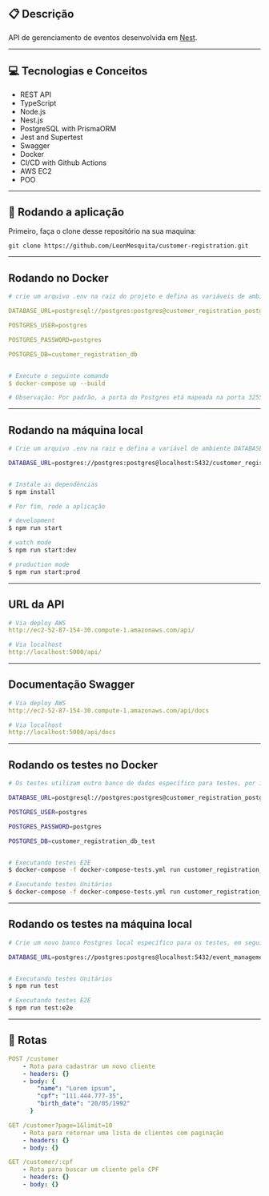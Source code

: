 
##  :clipboard: Descrição

API de gerenciamento de eventos desenvolvida em [Nest](https://github.com/nestjs/nest).

***

## :computer:	 Tecnologias e Conceitos

- REST API
- TypeScript
- Node.js
- Nest.js
- PostgreSQL with PrismaORM
- Jest and Supertest
- Swagger
- Docker
- CI/CD with Github Actions
- AWS EC2
- POO

***

## 🏁 Rodando a aplicação

Primeiro, faça o clone desse repositório na sua maquina:

```
git clone https://github.com/LeonMesquita/customer-registration.git
```
***

## Rodando no Docker
```yml
# crie um arquivo .env na raiz do projeto e defina as variáveis de ambiente necessárias para a imagem do Postgres. Exemplo:

DATABASE_URL=postgresql://postgres:postgres@customer_registration_postgres:5432/customer_registration_db

POSTGRES_USER=postgres 

POSTGRES_PASSWORD=postgres

POSTGRES_DB=customer_registration_db


# Execute o seguinte comando
$ docker-compose up --build

# Observação: Por padrão, a porta do Postgres etá mapeada na porta 3255 e a do Node na porta 80, você pode mudar para as portas que achar melhor.
```

***

## Rodando na máquina local
```bash
# Crie um arquivo .env na raiz e defina a variável de ambiente DATABASE_URL que recebe a url do seu banco Postgres local. Exemplo:

DATABASE_URL=postgres://postgres:postgres@localhost:5432/customer_registration_db


# Instale as dependências
$ npm install

# Por fim, rode a aplicação

# development
$ npm run start

# watch mode
$ npm run start:dev

# production mode
$ npm run start:prod
```

***

## URL da API
```yml
# Via deploy AWS
http://ec2-52-87-154-30.compute-1.amazonaws.com/api/

# Via localhost
http://localhost:5000/api/
```

***


## Documentação Swagger
```yml
# Via deploy AWS
http://ec2-52-87-154-30.compute-1.amazonaws.com/api/docs

# Via localhost
http://localhost:5000/api/docs
```

***


## Rodando os testes no Docker
```bash
# Os testes utilizam outro banco de dados específico para testes, por isso certifique-se de criar um arquivo .env.test e definir as variáveis de ambiente do banco de testes. Exemplo:

DATABASE_URL=postgresql://postgres:postgres@customer_registration_postgres:5432/customer_registration_db_test

POSTGRES_USER=postgres 

POSTGRES_PASSWORD=postgres

POSTGRES_DB=customer_registration_db_test


# Executando testes E2E
$ docker-compose -f docker-compose-tests.yml run customer_registration_app npm run test:e2e

# Executando testes Unitários
$ docker-compose -f docker-compose-tests.yml run customer_registration_app npm run test
```


***


## Rodando os testes na máquina local

```bash
# Crie um novo banco Postgres local específico para os testes, em seguida crie o arquivo .env.test na raiz do projeto e defina a variável de ambiente DATABASE_URL com a url do seu banco de testes:

DATABASE_URL=postgres://postgres:postgres@localhost:5432/event_management_db_test


# Executando testes Unitários
$ npm run test

# Executando testes E2E
$ npm run test:e2e
```

***

## :rocket: Rotas

```yml
POST /customer
    - Rota para cadastrar um novo cliente
    - headers: {}
    - body: {
        "name": "Lorem ipsum",
        "cpf": "111.444.777-35",
        "birth_date": "20/05/1992"
      }
```
```yml
GET /customer?page=1&limit=10
    - Rota para retornar uma lista de clientes com paginação
    - headers: {}
    - body: {}
```

```yml
GET /customer/:cpf
    - Rota para buscar um cliente pelo CPF
    - headers: {}
    - body: {}
```